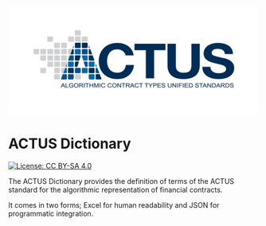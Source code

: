 [![ACTUS](https://github.com/actusfrf/actus-resources/blob/master/logos/actus_logo.jpg "ACTUS Financial Research Foundation")](https://www.actusfrf.org)

ACTUS Dictionary
=======

[![License: CC BY-SA 4.0](https://img.shields.io/badge/License-CC%20BY--SA%204.0-lightgrey.svg)](https://creativecommons.org/licenses/by-sa/4.0/)

The ACTUS Dictionary provides the definition of terms of the ACTUS standard for the algorithmic representation of financial contracts.

It comes in two forms; Excel for human readability and JSON for programmatic integration.
